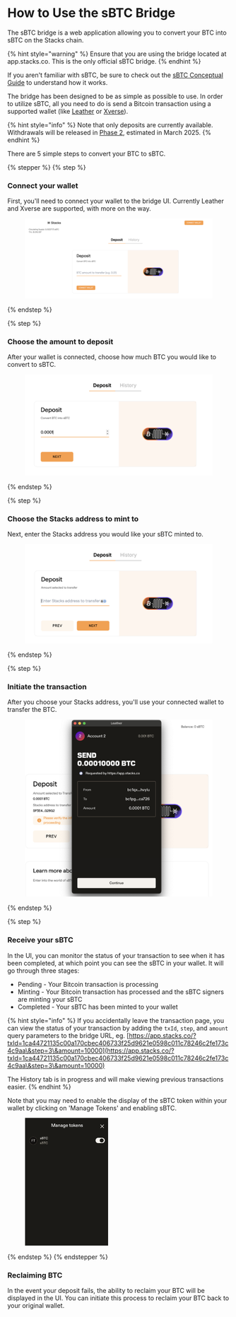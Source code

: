 # How to Use the sBTC Bridge

The sBTC bridge is a web application allowing you to convert your BTC into sBTC on the Stacks chain.

{% hint style="warning" %}
Ensure that you are using the bridge located at app.stacks.co. This is the only official sBTC bridge.
{% endhint %}



If you aren't familiar with sBTC, be sure to check out the [sBTC Conceptual Guide](../../concepts/sbtc/) to understand how it works.

The bridge has been designed to be as simple as possible to use. In order to utilize sBTC, all you need to do is send a Bitcoin transaction using a supported wallet (like [Leather](https://leather.io/) or [Xverse](https://www.xverse.app/)).

{% hint style="info" %}
Note that only deposits are currently available. Withdrawals will be released in [Phase 2](https://bitcoinl2labs.com/sbtc-rollout), estimated in March 2025.&#x20;
{% endhint %}

There are 5 simple steps to convert your BTC to sBTC.

{% stepper %}
{% step %}
### Connect your wallet

First, you'll need to connect your wallet to the bridge UI. Currently Leather and Xverse are supported, with more on the way.

<figure><img src="../../.gitbook/assets/image.png" alt=""><figcaption></figcaption></figure>
{% endstep %}

{% step %}
### Choose the amount to deposit

After your wallet is connected, choose how much BTC you would like to convert to sBTC.

<figure><img src="../../.gitbook/assets/image (1).png" alt=""><figcaption></figcaption></figure>
{% endstep %}

{% step %}
### Choose the Stacks address to mint to

Next, enter the Stacks address you would like your sBTC minted to.

<figure><img src="../../.gitbook/assets/image (2).png" alt=""><figcaption></figcaption></figure>
{% endstep %}

{% step %}
### Initiate the transaction

After you choose your Stacks address, you'll use your connected wallet to transfer the BTC.

<figure><img src="../../.gitbook/assets/image (3).png" alt=""><figcaption></figcaption></figure>
{% endstep %}

{% step %}
### Receive your sBTC

In the UI, you can monitor the status of your transaction to see when it has been completed, at which point you can see the sBTC in your wallet. It will go through three stages:

* Pending - Your Bitcoin transaction is processing
* Minting - Your Bitcoin transaction has processed and the sBTC signers are minting your sBTC
* Completed - Your sBTC has been minted to your wallet

{% hint style="info" %}
If you accidentally leave the transaction page, you can view the status of your transaction by adding the `txId`, `step`, and `amount` query parameters to the bridge URL, eg. [https://app.stacks.co/?txId=1ca44721135c00a170cbec406733f25d9621e0598c011c78246c2fe173c4c9aa\&step=3\&amount=10000](https://app.stacks.co/?txId=1ca44721135c00a170cbec406733f25d9621e0598c011c78246c2fe173c4c9aa\&step=3\&amount=10000)

The History tab is in progress and will make viewing previous transactions easier.
{% endhint %}

Note that you may need to enable the display of the sBTC token within your wallet by clicking on 'Manage Tokens' and enabling sBTC.

<div align="left"><figure><img src="../../.gitbook/assets/image (21).png" alt="" width="188"><figcaption></figcaption></figure></div>
{% endstep %}
{% endstepper %}

### Reclaiming BTC

In the event your deposit fails, the ability to reclaim your BTC will be displayed in the UI. You can initiate this process to reclaim your BTC back to your original wallet.
